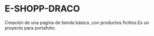 # E-SHOPP-DRACO
Creación de una pagina de tienda básica ,con productos ficitios.Es un proyecto para portafolio.
